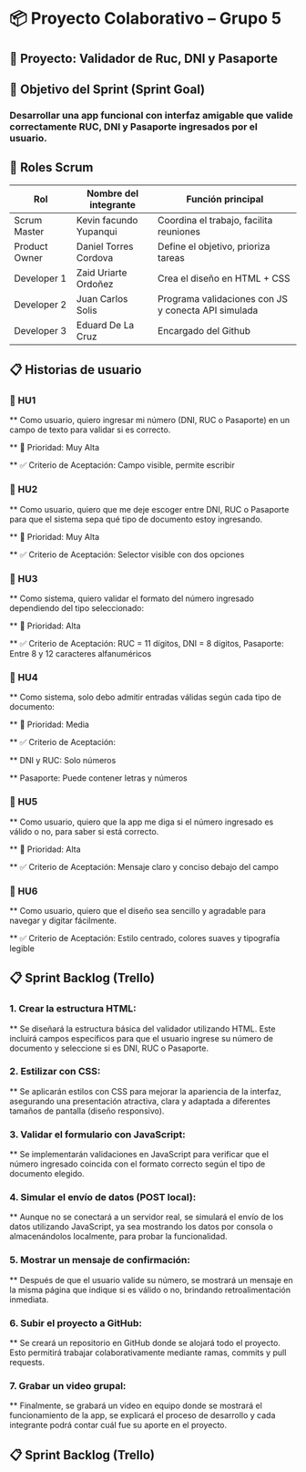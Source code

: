 # 📦 Proyecto Colaborativo – Grupo 5

## 🧪 Proyecto: Validador de Ruc, DNI y Pasaporte

## 🎯 Objetivo del Sprint (Sprint Goal)

### Desarrollar una app funcional con interfaz amigable que valide correctamente RUC, DNI y Pasaporte ingresados por el usuario.

## 👥 Roles Scrum

|  Rol           | Nombre del integrante  | Función principal                                |
|---------------|------------------------|--------------------------------------------------|
| Scrum Master  | Kevin facundo Yupanqui           | Coordina el trabajo, facilita reuniones   |
| Product Owner | Daniel Torres Cordova             | Define el objetivo, prioriza tareas      |
| Developer 1   | Zaid Uriarte Ordoñez      | Crea el diseño en HTML + CSS                     |
| Developer 2   | Juan Carlos Solis       | Programa validaciones con JS y conecta API simulada |
| Developer 3   | Eduard De La Cruz        | Encargado del Github                             |

## 📋 Historias de usuario

### 📌 HU1
** Como usuario, quiero ingresar mi número (DNI, RUC o Pasaporte) en un campo de texto para validar si es correcto.

** 🔺 Prioridad: Muy Alta

** ✅ Criterio de Aceptación: Campo visible, permite escribir

### 📌 HU2
** Como usuario, quiero que me deje escoger entre DNI, RUC o Pasaporte para que el sistema sepa qué tipo de documento estoy ingresando.

** 🔺 Prioridad: Muy Alta

** ✅ Criterio de Aceptación: Selector visible con dos opciones

### 📌 HU3
** Como sistema, quiero validar el formato del número ingresado dependiendo del tipo seleccionado:

** 🔺 Prioridad: Alta

** ✅ Criterio de Aceptación: RUC = 11 dígitos, DNI = 8 dígitos, Pasaporte: Entre 8 y 12 caracteres alfanuméricos

### 📌 HU4
** Como sistema, solo debo admitir entradas válidas según cada tipo de documento:

** 🔺 Prioridad: Media

** ✅ Criterio de Aceptación:

** DNI y RUC: Solo números

** Pasaporte: Puede contener letras y números

### 📌 HU5
** Como usuario, quiero que la app me diga si el número ingresado es válido o no, para saber si está correcto.

** 🔺 Prioridad: Alta

** ✅ Criterio de Aceptación: Mensaje claro y conciso debajo del campo

### 📌 HU6
** Como usuario, quiero que el diseño sea sencillo y agradable para navegar y digitar fácilmente.

** ✅ Criterio de Aceptación: Estilo centrado, colores suaves y tipografía legible

## 📋 Sprint Backlog (Trello)

### 1. Crear la estructura HTML:
** Se diseñará la estructura básica del validador utilizando HTML. Este incluirá campos específicos para que el usuario ingrese su número de documento y seleccione si es DNI, RUC o Pasaporte.

### 2. Estilizar con CSS:
** Se aplicarán estilos con CSS para mejorar la apariencia de la interfaz, asegurando una presentación atractiva, clara y adaptada a diferentes tamaños de pantalla (diseño responsivo).

### 3. Validar el formulario con JavaScript:
** Se implementarán validaciones en JavaScript para verificar que el número ingresado coincida con el formato correcto según el tipo de documento elegido.

### 4. Simular el envío de datos (POST local):
** Aunque no se conectará a un servidor real, se simulará el envío de los datos utilizando JavaScript, ya sea mostrando los datos por consola o almacenándolos localmente, para probar la funcionalidad.

### 5. Mostrar un mensaje de confirmación:
** Después de que el usuario valide su número, se mostrará un mensaje en la misma página que indique si es válido o no, brindando retroalimentación inmediata.

### 6. Subir el proyecto a GitHub:
** Se creará un repositorio en GitHub donde se alojará todo el proyecto. Esto permitirá trabajar colaborativamente mediante ramas, commits y pull requests.

### 7. Grabar un video grupal:
** Finalmente, se grabará un video en equipo donde se mostrará el funcionamiento de la app, se explicará el proceso de desarrollo y cada integrante podrá contar cuál fue su aporte en el proyecto.

## 📋 Sprint Backlog (Trello)

